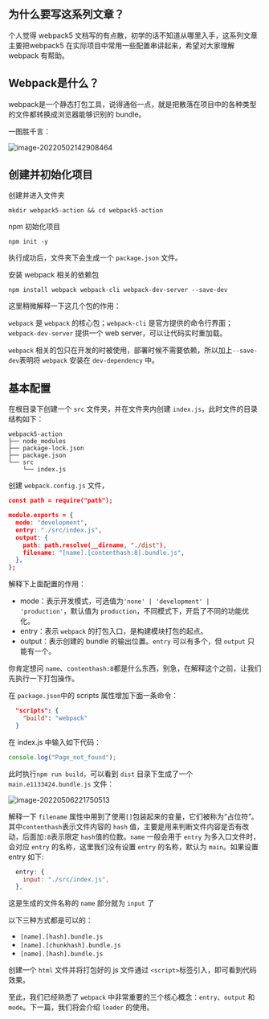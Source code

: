 ## 为什么要写这系列文章？

个人觉得 webpack5 文档写的有点散，初学的话不知道从哪里入手，这系列文章主要把webpack5 在实际项目中常用一些配置串讲起来，希望对大家理解 webpack 有帮助。

## Webpack是什么？

webpack是一个静态打包工具，说得通俗一点，就是把散落在项目中的各种类型的文件都转换成浏览器能够识别的 bundle。

一图胜千言：

![image-20220502142908464](https://cdn.jsdelivr.net/gh/qulingyuan/ly_picture@master/img/202205061903205.png)

## 创建并初始化项目

创建并进入文件夹

```shell
mkdir webpack5-action && cd webpack5-action
```

npm 初始化项目

```shell
npm init -y
```

执行成功后，文件夹下会生成一个 `package.json` 文件。

安装 webpack 相关的依赖包

```shell
npm install webpack webpack-cli webpack-dev-server --save-dev
```

这里稍微解释一下这几个包的作用：

`webpack` 是 `webpack` 的核心包；`webpack-cli` 是官方提供的命令行界面；`webpack-dev-server` 提供一个 web server，可以让代码实时重加载。

`webpack` 相关的包只在开发的时被使用，部署时候不需要依赖，所以加上`--save-dev`表明将 `webpack` 安装在 `dev-dependency` 中。

## 基本配置

在根目录下创建一个 `src` 文件夹，并在文件夹内创建 `index.js`，此时文件的目录结构如下：

```shell
webpack5-action
├── node_modules
├── package-lock.json
├── package.json
└── src
    └── index.js
```

创建 `webpack.config.js` 文件，

```json
const path = require("path");

module.exports = {
  mode: "development",
  entry: "./src/index.js",
  output: {
    path: path.resolve(__dirname, "./dist"),
    filename: "[name].[contenthash:8].bundle.js",
  },
};

```

解释下上面配置的作用：

- mode：表示开发模式，可选值为`'none' | 'development' | 'production'`，默认值为 `production`，不同模式下，开启了不同的功能优化。
- entry：表示 `webpack` 的打包入口，是构建模块打包的起点。
- output：表示创建的 bundle 的输出位置。`entry` 可以有多个，但 `output` 只能有一个。

你肯定想问 `name`、`contenthash:8`都是什么东西，别急，在解释这个之前，让我们先执行一下打包操作。

在 `package.json`中的 scripts 属性增加下面一条命令：

```json
  "scripts": {
    "build": "webpack"
  }
```

在 index.js 中输入如下代码：

```javascript
console.log("Page_not_found");
```

此时执行`npm run build`，可以看到 `dist` 目录下生成了一个 `main.e1133424.bundle.js` 文件：

![image-20220506221750513](https://cdn.jsdelivr.net/gh/qulingyuan/ly_picture@master/img/202205062217602.png)

解释一下 `filename` 属性中用到了使用`[]`包装起来的变量，它们被称为“占位符”。其中`contenthash`表示文件内容的 `hash` 值，主要是用来判断文件内容是否有改动，后面加`:8`表示限定 `hash`值的位数。`name` 一般会用于 `entry` 为多入口文件时，会对应 `entry` 的名称，这里我们没有设置 `entry` 的名称，默认为 `main`。如果设置 entry 如下:

```javascript
  entry: {
    input: "./src/index.js",
  },
```

这是生成的文件名称的 `name` 部分就为 `input` 了

以下三种方式都是可以的：

- `[name].[hash].bundle.js`
- `[name].[chunkhash].bundle.js`
- `[name].[hash].bundle.js`

创建一个 `html` 文件并将打包好的 js 文件通过 `<script>`标签引入，即可看到代码效果。

至此，我们已经熟悉了 `webpack` 中非常重要的三个核心概念：`entry`、`output` 和 `mode`。下一篇，我们将会介绍 `loader` 的使用。
